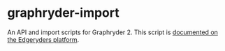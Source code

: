 # graphryder-import
An API and import scripts for Graphryder 2.
This script is [documented on the Edgeryders platform](https://edgeryders.eu/t/graphryder-2-0-ryderex-manual/16314). 